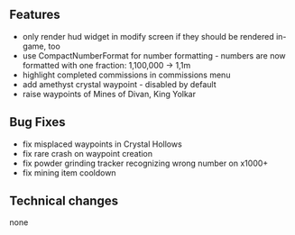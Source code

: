 ## Features
- only render hud widget in modify screen if they should be rendered in-game, too
- use CompactNumberFormat for number formatting - numbers are now formatted with one fraction: 1,100,000 -> 1,1m
- highlight completed commissions in commissions menu
- add amethyst crystal waypoint - disabled by default
- raise waypoints of Mines of Divan, King Yolkar

## Bug Fixes
- fix misplaced waypoints in Crystal Hollows
- fix rare crash on waypoint creation
- fix powder grinding tracker recognizing wrong number on x1000+
- fix mining item cooldown

## Technical changes
none